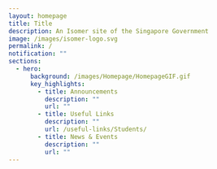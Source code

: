 ```yaml
---
layout: homepage
title: Title
description: An Isomer site of the Singapore Government
image: /images/isomer-logo.svg
permalink: /
notification: ""
sections:
  - hero:
      background: /images/Homepage/HomepageGIF.gif
      key_highlights:
        - title: Announcements
          description: ""
          url: ""
        - title: Useful Links
          description: ""
          url: /useful-links/Students/
        - title: News & Events
          description: ""
          url: ""
---
```

